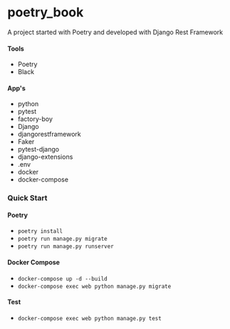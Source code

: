# poetry_book
A project started with Poetry and developed with Django Rest Framework

#### Tools
* Poetry
* Black

#### App's
* python 
* pytest 
* factory-boy 
* Django 
* djangorestframework
* Faker
* pytest-django
* django-extensions 
* .env
* docker
* docker-compose


### Quick Start
#### Poetry
* `poetry install` 
* `poetry run manage.py migrate`
* `poetry run manage.py runserver` 
#### Docker Compose
* `docker-compose up -d --build` 
* `docker-compose exec web python manage.py migrate`
#### Test
* `docker-compose exec web python manage.py test`
